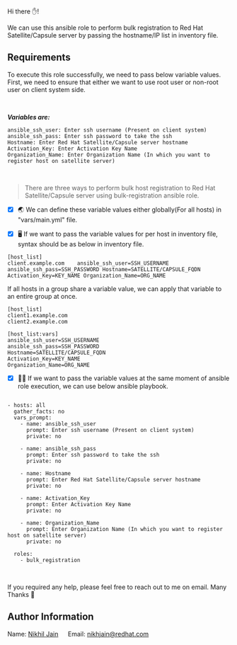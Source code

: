 Hi there ✋!

We can use this ansible role to perform bulk registration to Red Hat Satellite/Capsule server by passing the hostname/IP list in inventory file.


Requirements
------------

To execute this role successfully, we need to pass below variable values. First, we need to ensure that either we want to use root user or non-root user on client system side.

&nbsp;

**_Variables are:_**
```
ansible_ssh_user: Enter ssh username (Present on client system)
ansible_ssh_pass: Enter ssh password to take the ssh
Hostname: Enter Red Hat Satellite/Capsule server hostname
Activation_Key: Enter Activation Key Name
Organization_Name: Enter Organization Name (In which you want to register host on satellite server)
```

&nbsp;
>There are three ways to perform bulk host registration to Red Hat Satellite/Capsule server using bulk-registration ansible role.
* [x] 🌏 We can define these variable values either globally(For all hosts) in "vars/main.yml" file.

* [x] 🖥️ If we want to pass the variable values for per host in inventory file, syntax should be as below in inventory file. 
 ```
[host_list]
client.example.com    ansible_ssh_user=SSH_USERNAME ansible_ssh_pass=SSH_PASSWORD Hostname=SATELLITE/CAPSULE_FQDN Activation_Key=KEY_NAME Organization_Name=ORG_NAME
```


If all hosts in a group share a variable value, we can apply that variable to an entire group at once.
```
[host_list]
client1.example.com
client2.example.com

[host_list:vars]
ansible_ssh_user=SSH_USERNAME 
ansible_ssh_pass=SSH_PASSWORD 
Hostname=SATELLITE/CAPSULE_FQDN 
Activation_Key=KEY_NAME 
Organization_Name=ORG_NAME
```

* [x] 👨‍💻 If we want to pass the variable values at the same moment of ansible role execution, we can use below ansible playbook.

```

- hosts: all
  gather_facts: no
  vars_prompt:
    - name: ansible_ssh_user
      prompt: Enter ssh username (Present on client system)
      private: no
      
    - name: ansible_ssh_pass
      prompt: Enter ssh password to take the ssh
      private: no
      
    - name: Hostname
      prompt: Enter Red Hat Satellite/Capsule server hostname
      private: no
      
    - name: Activation_Key
      prompt: Enter Activation Key Name
      private: no
      
    - name: Organization_Name
      prompt: Enter Organization Name (In which you want to register host on satellite server)
      private: no
      
  roles:
    - bulk_registration

```


&nbsp;&nbsp;

If you required any help, please feel free to reach out to me on email. Many Thanks 🙂



Author Information
------------------

Name: [Nikhil Jain](https://www.linkedin.com/in/mrnikhiljain)
&emsp;
Email: nikhjain@redhat.com
